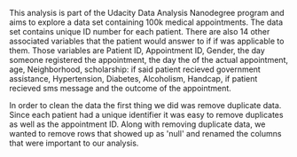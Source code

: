 This analysis is part of the Udacity Data Analysis Nanodegree program and aims to explore a data set containing 100k medical appointments. The data set contains unique ID number for each patient. There are also 14 other associated variables that the patient would answer to if if was applicable to them. Those variables are Patient ID, Appointment ID, Gender, the day someone registered the appointment, the day the of the actual appointment, age, Neighborhood, scholarship: if said patient recieved government assistance, Hypertension, Diabetes, Alcoholism, Handcap, if patient recieved sms message and the outcome of the appointment. 

In order to clean the data the first thing we did was remove duplicate data. Since each patient had a unique identifier it was easy to remove duplicates as well as the appointment ID. Along with removing duplicate data, we wanted to remove rows that showed up as 'null' and renamed the columns that were important to our analysis.






  
  
